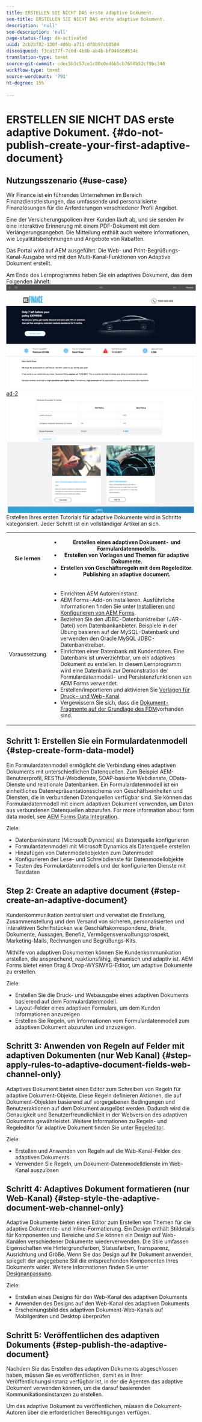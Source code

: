 ```yaml
---
title: ERSTELLEN SIE NICHT DAS erste adaptive Dokument.
seo-title: ERSTELLEN SIE NICHT DAS erste adaptive Dokument.
description: 'null'
seo-description: 'null'
page-status-flag: de-activated
uuid: 2cb2bf82-130f-4d6b-a711-df0b97cb0504
discoiquuid: f3ca177f-7c0d-4b8b-ab4b-bf04668d634c
translation-type: tm+mt
source-git-commit: cdec5b3c57ce1c80c0ed6b5cb7650b52cf9bc340
workflow-type: tm+mt
source-wordcount: '791'
ht-degree: 15%

---
```



# ERSTELLEN SIE NICHT DAS erste adaptive Dokument. {#do-not-publish-create-your-first-adaptive-document}

## Nutzungsszenario       {#use-case}

Wir Finance ist ein führendes Unternehmen im Bereich Finanzdienstleistungen, das umfassende und personalisierte Finanzlösungen für die Anforderungen verschiedener Profil Angebot.

Eine der Versicherungspolicen ihrer Kunden läuft ab, und sie senden ihr eine interaktive Erinnerung mit einem PDF-Dokument mit dem Verlängerungsangebot. Die Mitteilung enthält auch weitere Informationen, wie Loyalitätsbelohnungen und Angebote von Rabatten.

Das Portal wird auf AEM ausgeführt. Die Web- und Print-Begrüßungs-Kanal-Ausgabe wird mit den Multi-Kanal-Funktionen von Adaptive Dokument erstellt.

Am Ende des Lernprogramms haben Sie ein adaptives Dokument, das dem Folgenden ähnelt:
[ ![ad-1](assets/ad-1.png)](https://blogs.adobe.com/contentcorner/files/2017/07/PAF_Mobile.pdf) [ ad-2 ![](assets/ad-2.png)](https://blogs.adobe.com/contentcorner/files/2017/07/PAF_Desktop.pdf)Erstellen Ihres ersten Tutorials für adaptive Dokumente wird in Schritte kategorisiert. Jeder Schritt ist ein vollständiger Artikel an sich.

<table> 
 <tbody>
  <tr>
   <th>Sie lernen</th> 
   <th>
    <ul> 
     <li>Erstellen eines adaptiven Dokument- und Formulardatenmodells.</li> 
     <li>Erstellen von Vorlagen und Themen für adaptive Dokumente.</li> 
     <li>Erstellen von Geschäftsregeln mit dem Regeleditor.<br /> </li> 
     <li>Publishing an adaptive document. <br /> </li> 
    </ul> </th> 
  </tr>
  <tr>
   <td>Voraussetzung</td> 
   <td>
    <ul> 
     <li>Einrichten AEM Autoreninstanz. </li> 
     <li>AEM Forms-Add-on installieren. Ausführliche Informationen finden Sie unter <a href="/help/forms/using/installing-configuring-aem-forms-osgi.md" target="_blank">Installieren und Konfigurieren von AEM Forms</a>.</li> 
     <li>Beziehen Sie den JDBC-Datenbanktreiber (JAR-Datei) vom Datenbankanbieter. Beispiele in der Übung basieren auf der MySQL-Datenbank und verwenden den Oracle MySQL JDBC-Datenbanktreiber. </li> 
     <li>Einrichten einer Datenbank mit Kundendaten. Eine Datenbank ist unverzichtbar, um ein adaptives Dokument zu erstellen. In diesem Lernprogramm wird eine Datenbank zur Demonstration der Formulardatenmodell- und Persistenzfunktionen von AEM Forms verwendet. </li> 
     <li>Erstellen/importieren und aktivieren Sie <a href="/help/forms/using/web-channel-print-channel.md">Vorlagen für Druck- und Web-Kanal</a>.</li> 
     <li>Vergewissern Sie sich, dass die <a href="/help/forms/using/document-fragments.md">Dokument-Fragmente auf der Grundlage des FDM</a>vorhanden sind.</li> 
    </ul> </td> 
  </tr>
 </tbody>
</table>

## Schritt 1: Erstellen Sie ein Formulardatenmodell {#step-create-form-data-model}

Ein Formulardatenmodell ermöglicht die Verbindung eines adaptiven Dokuments mit unterschiedlichen Datenquellen. Zum Beispiel AEM-Benutzerprofil, RESTful-Webdienste, SOAP-basierte Webdienste, OData-Dienste und relationale Datenbanken. Ein Formulardatenmodell ist ein einheitliches Datenrepräsentationsschema von Geschäftseinheiten und Diensten, die in verbundenen Datenquellen verfügbar sind. Sie können das Formulardatenmodell mit einem adaptiven Dokument verwenden, um Daten aus verbundenen Datenquellen abzurufen. For more information about form data model, see [AEM Forms Data Integration](/help/forms/using/data-integration.md).

Ziele:

* Datenbankinstanz (Microsoft Dynamics) als Datenquelle konfigurieren
* Formulardatenmodell mit Microsoft Dynamics als Datenquelle erstellen
* Hinzufügen von Datenmodellobjekten zum Datenmodell
* Konfigurieren der Lese- und Schreibdienste für Datenmodellobjekte
* Testen des Formulardatenmodells und der konfigurierten Dienste mit Testdaten

## Step 2: Create an adaptive document {#step-create-an-adaptive-document}

Kundenkommunikation zentralisiert und verwaltet die Erstellung, Zusammenstellung und den Versand von sicheren, personalisierten und interaktiven Schriftstücken wie Geschäftskorrespondenz, Briefe, Dokumente, Aussagen, Benefiz, Vermögensverwaltungsprospekt, Marketing-Mails, Rechnungen und Begrüßungs-Kits.

Mithilfe von adaptiven Dokumenten können Sie Kundenkommunikation erstellen, die ansprechend, reaktionsfähig, dynamisch und adaptiv ist. AEM Forms bietet einen Drag &amp; Drop-WYSIWYG-Editor, um adaptive Dokumente zu erstellen.

<!--`For more information about adaptive documents, see [Introduction to authoring adaptive documents](/forms/using/introduction-ad-authoring.md).`-->

Ziele:

* Erstellen Sie die Druck- und Webausgabe eines adaptiven Dokuments basierend auf dem Formulardatenmodell.
* Layout-Felder eines adaptiven Formulars, um dem Kunden Informationen anzuzeigen
* Erstellen Sie Regeln, um Informationen vom Formulardatenmodell zum adaptiven Dokument abzurufen und anzuzeigen.

<!--![see-the-guide-sm](assets/see-the-guide-sm.png)-->

## Schritt 3: Anwenden von Regeln auf Felder mit adaptiven Dokumenten (nur Web Kanal) {#step-apply-rules-to-adaptive-document-fields-web-channel-only}

Adaptives Dokument bietet einen Editor zum Schreiben von Regeln für adaptive Dokument-Objekte. Diese Regeln definieren Aktionen, die auf Dokument-Objekten basierend auf vorgegebenen Bedingungen und Benutzeraktionen auf dem Dokument ausgelöst werden. Dadurch wird die Genauigkeit und Benutzerfreundlichkeit in der Webversion des adaptiven Dokuments gewährleistet. Weitere Informationen zu Regeln- und Regeleditor für adaptive Dokument finden Sie unter [Regeleditor](/help/forms/using/rule-editor.md).

Ziele:

* Erstellen und Anwenden von Regeln auf die Web-Kanal-Felder des adaptiven Dokuments
* Verwenden Sie Regeln, um Dokument-Datenmodelldienste im Web-Kanal auszulösen

## Schritt 4: Adaptives Dokument formatieren (nur Web-Kanal) {#step-style-the-adaptive-document-web-channel-only}

Adaptive Dokumente bieten einen Editor zum Erstellen von Themen für die adaptive Dokumente- und Inline-Formatierung. Ein Design enthält Stildetails für Komponenten und Bereiche und Sie können ein Design auf Web-Kanälen verschiedener Dokumente wiederverwenden. Die Stile umfassen Eigenschaften wie Hintergrundfarben, Statusfarben, Transparenz, Ausrichtung und Größe. Wenn Sie das Design auf Ihr Dokument anwenden, spiegelt der angegebene Stil die entsprechenden Komponenten Ihres Dokuments wider. Weitere Informationen finden Sie unter [Designanpassung](/help/forms/using/themes.md).

Ziele:

* Erstellen eines Designs für den Web-Kanal des adaptiven Dokuments
* Anwenden des Designs auf den Web-Kanal des adaptiven Dokuments
* Erscheinungsbild des adaptiven Dokument-Web-Kanals auf Mobilgeräten und Desktop überprüfen

## Schritt 5: Veröffentlichen des adaptiven Dokuments {#step-publish-the-adaptive-document}

Nachdem Sie das Erstellen des adaptiven Dokuments abgeschlossen haben, müssen Sie es veröffentlichen, damit es in Ihrer Veröffentlichungsinstanz verfügbar ist, in der die Agenten das adaptive Dokument verwenden können, um die darauf basierenden Kommunikationsinstanzen zu erstellen.

Um das adaptive Dokument zu veröffentlichen, müssen die Dokument-Autoren über die erforderlichen Berechtigungen verfügen.
